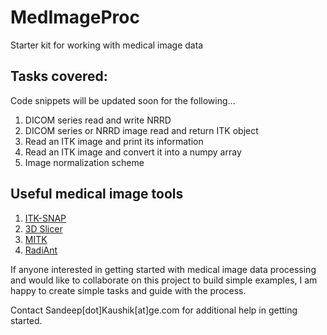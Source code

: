 # MedImageProc
Starter kit for working with medical image data 

## Tasks covered: 
Code snippets will be updated soon for the following...
1. DICOM series read and write NRRD
2. DICOM series or NRRD image read and return ITK object
3. Read an ITK image and print its information
4. Read an ITK image and convert it into a numpy array
5. Image normalization scheme

## Useful medical image tools 
1. [ITK-SNAP](http://www.itksnap.org/pmwiki/pmwiki.php)
2. [3D Slicer](https://www.slicer.org/)
3. [MITK](https://www.mitk.org/wiki/The_Medical_Imaging_Interaction_Toolkit_(MITK))
4. [RadiAnt](https://www.radiantviewer.com/)

If anyone interested in getting started with medical image data processing and would like to collaborate on this project to build simple examples, I am happy to create simple tasks and guide with the process.

Contact Sandeep[dot]Kaushik[at]ge.com for additional help in getting started. 
